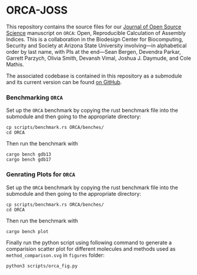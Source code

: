 # ORCA-JOSS

This repository contains the source files for our [Journal of Open Source Science](https://joss.theoj.org/) manuscript on `ORCA`: Open, Reproducible Calculation of Assembly Indices.
This is a collaboration in the Biodesign Center for Biocomputing, Security and Society at Arizona State University involving&mdash;in alphabetical order by last name, with PIs at the end&mdash;Sean Bergen, Devendra Parkar, Garrett Parzych, Olivia Smith, Devansh Vimal, Joshua J. Daymude, and Cole Mathis.

The associated codebase is contained in this repository as a submodule and its current version can be found [on GitHub](https://github.com/DaymudeLab/ORCA).

### Benchmarking `ORCA`

Set up the `ORCA` benchmark by copying the rust benchmark file into the submodule and then going to the appropriate directory:

```
cp scripts/benchmark.rs ORCA/benches/
cd ORCA
```

Then run the benchmark with

```
cargo bench gdb13
cargo bench gdb17
```

### Genrating Plots for `ORCA`

Set up the `ORCA` benchmark by copying the rust benchmark file into the submodule and then going to the appropriate directory:

```
cp scripts/benchmark.rs ORCA/benches/
cd ORCA
```

Then run the benchmark with

```
cargo bench plot
```

Finally run the python script using following command to generate a comparision scatter plot for different molecules and methods used as `method_comparison.svg` in  `figures` folder:

```
python3 scripts/orca_fig.py
```
